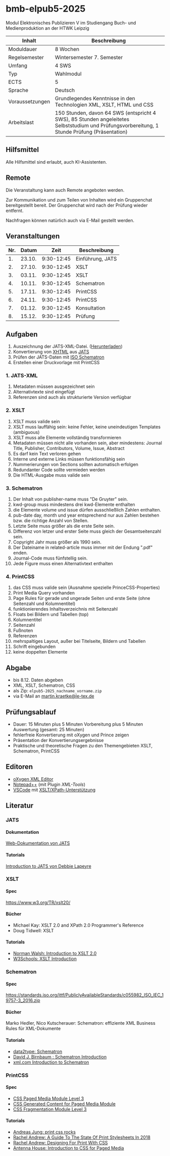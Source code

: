 # bmb-elpub5-2025

Modul Elektronisches Publizieren V im Studiengang Buch- und Medienproduktion an der HTWK Leipzig

Inhalt          | Beschreibung
----------------|-------------
Moduldauer      | 8 Wochen
Regelsemester   | Wintersemester 7. Semester
Umfang          | 4 SWS
Typ             | Wahlmodul
ECTS            | 5
Sprache         | Deutsch
Voraussetzungen | Grundlegendes Kenntnisse in den Technologien XML, XSLT, HTML und CSS
Arbeitslast     | 150 Stunden, davon 64 SWS (entspricht 4 SWS), 85 Stunden angeleitetes Selbststudium und Prüfungsvorbereitung, 1 Stunde Prüfung (Präsentation)

## Hilfsmittel

Alle Hilfsmittel sind erlaubt, auch KI-Assistenten.

## Remote

Die Veranstaltung kann auch Remote angeboten werden.

Zur Kommunikation und zum Teilen von Inhalten wird ein Gruppenchat bereitgestellt bereit. Der Gruppenchat wird nach der Prüfung wieder entfernt.

Nachfragen können natürlich auch via E-Mail gestellt werden.

## Veranstaltungen

| Nr. | Datum  | Zeit        | Beschreibung     |
|-----|--------|-------------|------------------|
| 1.  | 23.10. |  9:30-12:45 | Einführung, JATS |
| 2.  | 27.10. |  9:30-12:45 | XSLT             |
| 3.  | 03.11. |  9:30-12:45 | XSLT             |
| 4.  | 10.11. |  9:30-12:45 | Schematron       |
| 5.  | 17.11. |  9:30-12:45 | PrintCSS         |
| 6.  | 24.11. |  9:30-12:45 | PrintCSS         |
| 7.  | 01.12. |  9:30-12:45 | Konsultation     |
| 8.  | 15.12. |  9:30-12:45 | Prüfung          |

## Aufgaben

1. Auszeichnung der JATS-XML-Datei. ([Herunterladen](https://www.le-tex.de/dbdownload/SYAi5JyrFUXHBpnprM5QaslIzIQB0XeahFGLIrnD/econ-2025-0158.zip))
2. Konvertierung von [XHTML](https://www.w3.org/TR/xhtml1/) aus [JATS](https://jats.nlm.nih.gov/publishing/tag-library/1.1/index.html)
3. Prüfen der JATS-Daten mit [ISO Schematron](http://schematron.com/)
4. Erstellen einer Druckvorlage mit PrintCSS

### 1. JATS-XML

1. Metadaten müssen ausgezeichnet sein
2. Alternativtexte sind eingefügt
3. Referenzen sind auch als strukturierte Version verfügbar 

### 2. XSLT

1. XSLT muss valide sein
2. XSLT muss lauffähig sein: keine Fehler, keine uneindeutigen Templates (ambiguous)
3. XSLT muss alle Elemente vollständig transformieren
4. Metadaten müssen nicht alle vorhanden sein, aber mindestens: Journal Title, Publisher, Contributors, Volume, Issue, Abstract
5. Es darf kein Text verloren gehen
6. Interne und externe Links müssen funktionsfähig sein
7. Nummerierungen von Sections sollten automatisch erfolgen
8. Redundanter Code sollte vermieden werden
9. Die HTML-Ausgabe muss valide sein

### 3. Schematron

1. Der Inhalt von publisher-name muss "De Gruyter" sein.
2. kwd-group muss mindestens drei kwd-Elemente enthalten
3. die Elemente volume und issue dürfen ausschließlich Zahlen enthalten.
4. pub-date day, month und year entsprechend nur aus Zahlen bestehen bzw. die richtige Anzahl von Stellen.
5. Letzte Seite muss größer als die erste Seite sein.
6. Differenz von letzer und erster Seite muss gleich der Gesamtseitenzahl sein. 
7. Copyright Jahr muss größer als 1990 sein.
8. Der Dateiname in related-article muss immer mit der Endung ".pdf" enden.
9. Journal-Code muss fünfstellig sein.
10. Jede Figure muss einen Alternativtext enthalten

### 4. PrintCSS

1. das CSS muss valide sein (Ausnahme spezielle PrinceCSS-Properties)
2. Print Media Query vorhanden
3. Page Rules für gerade und ungerade Seiten und erste Seite (ohne Seitenzahl und Kolumnentitel)
4. funktionierendes Inhaltsverzeichnis mit Seitenzahl
5. Floats bei Bildern und Tabellen (top)
6. Kolumnentitel
7. Seitenzahl
8. Fußnoten
9. Referenzen
10. mehrspaltiges Layout, außer bei Titelseite, Bildern und Tabellen
11. Schrift eingebunden
12. keine doppelten Elemente

## Abgabe

* bis 8.12. Daten abgeben
* XML, XSLT, Schematron, CSS
* als Zip: `elpub5-2025_nachname_vorname.zip`
* via E-Mail an martin.kraetke@le-tex.de

## Prüfungsablauf

* Dauer: 15 Minuten plus 5 Minuten Vorbereitung plus 5 Minuten Auswertung (gesamt: 25 Minuten)
* fehlerfreie Konvertierung mit oXygen und Prince zeigen
* Präsentation der Konvertierungsergebnisse
* Praktische und theoretische Fragen zu den Themengebieten XSLT, Schematron, PrintCSS

## Editoren

* [oXygen XML Editor](https://www.oxygenxml.com/)
* [Notepad++](https://notepad-plus-plus.org) (mit Plugin _XML-Tools_)
* [VSCode](https://code.visualstudio.com/) mit [XSLT/XPath-Unterstützung](https://marketplace.visualstudio.com/items?itemName=deltaxml.xslt-xpath)

## Literatur

### JATS

#### Dokumentation

[Web-Dokumentation von JATS](https://jats.nlm.nih.gov/publishing/tag-library/1.3/element/journal-id.html)

#### Tutorials

[Introduction to JATS von Debbie Lapeyre](https://www.xml.com/articles/2018/10/12/introduction-jats/)

### XSLT

#### Spec

https://www.w3.org/TR/xslt20/

#### Bücher

* Michael Kay: XSLT 2.0 and XPath 2.0 Programmer's Reference
* Doug Tidwell: XSLT

#### Tutorials

* [Norman Walsh: Introduction to XSLT 2.0](https://nwalsh.com/docs/tutorials/extreme2006/plain.html
)
* [W3Schools: XSLT Introduction](https://www.w3schools.com/xml/xsl_intro.asp)

### Schematron

#### Spec

https://standards.iso.org/ittf/PubliclyAvailableStandards/c055982_ISO_IEC_19757-3_2016.zip

#### Bücher

Marko Hedler, Nico Kutscherauer: Schematron: effiziente XML Business Rules für XML-Dokumente

#### Tutorials

* [data2type: Schematron](https://www.data2type.de/xml-xslt-xslfo/schematron/)
* [David J. Birnbaum : Schematron Introduction](http://dh.obdurodon.org/schematron-intro.xhtml)
* [xml.com Introduction to Schematron](https://www.xml.com/pub/a/2003/11/12/schematron.html)

### PrintCSS

#### Spec

* [CSS Paged Media Module Level 3](https://www.w3.org/TR/css-page-3/)
* [CSS Generated Content for Paged Media Module](https://www.w3.org/TR/css-gcpm-3/)
* [CSS Fragmentation Module Level 3](https://www.w3.org/TR/css-break-3/)

#### Tutorials

* [Andreas Jung: print css rocks](https://print-css.rocks/)
* [Rachel Andrew: A Guide To The State Of Print Stylesheets In 2018](https://www.smashingmagazine.com/2018/05/print-stylesheets-in-2018/)
* [Rachel Andrew: Designing For Print With CSS](https://www.smashingmagazine.com/2015/01/designing-for-print-with-css/)
* [Antenna House: Introduction to CSS for Paged Media](https://www.antennahouse.com/hubfs/PDFS/CSS%20for%20Paged%20Media/CSS-Print-en-2019-02-15.pdf)


